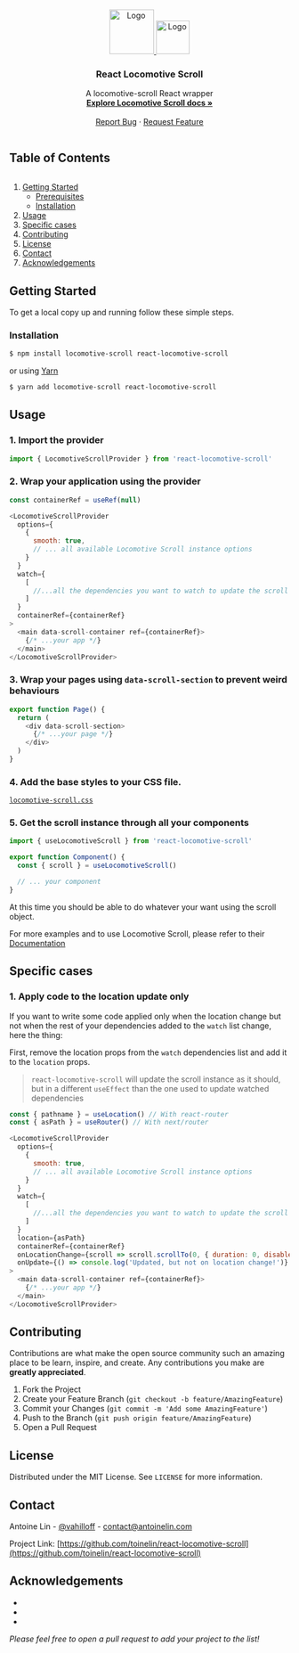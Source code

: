 <!-- PROJECT LOGO -->
<br />
<p align="center">
  <a href="https://github.com/toinelin/react-locomotive-scroll">
    <img src="https://user-images.githubusercontent.com/4596862/58807621-67aeec00-85e6-11e9-8e3a-3fe4123ee76c.png" alt="Logo" width="80" height="80">
    <img src="https://upload.wikimedia.org/wikipedia/commons/thumb/a/a7/React-icon.svg/1200px-React-icon.svg.png" alt="Logo" height="60">
  </a>

  <h3 align="center">React Locomotive Scroll</h3>

  <p align="center">
    A locomotive-scroll React wrapper
    <br />
    <a href="https://github.com/locomotivemtl/locomotive-scroll"><strong>Explore Locomotive Scroll docs »</strong></a>
    <br />
    <br />
    <!-- <a href="https://github.com/toinelin/react-locomotive-scroll">View Demo</a>
    · -->
    <a href="https://github.com/toinelin/react-locomotive-scroll/issues">Report Bug</a>
    ·
    <a href="https://github.com/toinelin/react-locomotive-scroll/issues">Request Feature</a>
  </p>
</p>



<!-- TABLE OF CONTENTS -->
<summary><h2 style="display: inline-block">Table of Contents</h2></summary>
<ol>
  <li>
    <a href="#getting-started">Getting Started</a>
    <ul>
      <li><a href="#prerequisites">Prerequisites</a></li>
      <li><a href="#installation">Installation</a></li>
    </ul>
  </li>
  <li><a href="#usage">Usage</a></li>
  <li><a href="#usage">Specific cases</a></li>
  <li><a href="#contributing">Contributing</a></li>
  <li><a href="#license">License</a></li>
  <li><a href="#contact">Contact</a></li>
  <li><a href="#acknowledgements">Acknowledgements</a></li>
</ol>

## Getting Started

To get a local copy up and running follow these simple steps.

### Installation

```sh
$ npm install locomotive-scroll react-locomotive-scroll
```

or using [Yarn](https://yarnpkg.com/)

```sh
$ yarn add locomotive-scroll react-locomotive-scroll
```



<!-- USAGE EXAMPLES -->
## Usage

### 1. Import the provider
```js
import { LocomotiveScrollProvider } from 'react-locomotive-scroll'
```

### 2. Wrap your application using the provider
```js
const containerRef = useRef(null)

<LocomotiveScrollProvider
  options={
    {
      smooth: true,
      // ... all available Locomotive Scroll instance options 
    }
  }
  watch={
    [
      //...all the dependencies you want to watch to update the scroll
    ]
  }
  containerRef={containerRef}
>
  <main data-scroll-container ref={containerRef}>
    {/* ...your app */}
  </main>
</LocomotiveScrollProvider>
```

### 3. Wrap your pages using `data-scroll-section` to prevent weird behaviours

```js
export function Page() {
  return (
    <div data-scroll-section>
      {/* ...your page */}
    </div>
  )
}
```

### 4. Add the base styles to your CSS file.

[`locomotive-scroll.css`](https://github.com/locomotivemtl/locomotive-scroll/blob/master/dist/locomotive-scroll.css)

### 5. Get the scroll instance through all your components
```js
import { useLocomotiveScroll } from 'react-locomotive-scroll'

export function Component() {
  const { scroll } = useLocomotiveScroll()

  // ... your component
}
```

At this time you should be able to do whatever your want using the scroll object.

For more examples and to use Locomotive Scroll, please refer to their [Documentation](https://github.com/locomotivemtl/locomotive-scroll)

## Specific cases

### 1. Apply code to the location update only

If you want to write some code applied only when the location change but not when the rest of your dependencies added to the `watch` list change, here the thing:

First, remove the location props from the `watch` dependencies list and add it to the `location` props.

> `react-locomotive-scroll` will update the scroll instance as it should, but in a different `useEffect` than the one used to update watched dependencies

```js
const { pathname } = useLocation() // With react-router
const { asPath } = useRouter() // With next/router

<LocomotiveScrollProvider
  options={
    {
      smooth: true,
      // ... all available Locomotive Scroll instance options 
    }
  }
  watch={
    [
      //...all the dependencies you want to watch to update the scroll EXCEPT the location one
    ]
  }
  location={asPath}
  containerRef={containerRef}
  onLocationChange={scroll => scroll.scrollTo(0, { duration: 0, disableLerp: true })} // If you want to reset the scroll position to 0 for example
  onUpdate={() => console.log('Updated, but not on location change!')} // Will trigger on 
>
  <main data-scroll-container ref={containerRef}>
    {/* ...your app */}
  </main>
</LocomotiveScrollProvider>
```

<!-- CONTRIBUTING -->
## Contributing

Contributions are what make the open source community such an amazing place to be learn, inspire, and create. Any contributions you make are **greatly appreciated**.

1. Fork the Project
2. Create your Feature Branch (`git checkout -b feature/AmazingFeature`)
3. Commit your Changes (`git commit -m 'Add some AmazingFeature'`)
4. Push to the Branch (`git push origin feature/AmazingFeature`)
5. Open a Pull Request



<!-- LICENSE -->
## License

Distributed under the MIT License. See `LICENSE` for more information.



<!-- CONTACT -->
## Contact

Antoine Lin - [@vahilloff](https://twitter.com/vahilloff) - contact@antoinelin.com

Project Link: [https://github.com/toinelin/react-locomotive-scroll](https://github.com/toinelin/react-locomotive-scroll)



<!-- ACKNOWLEDGEMENTS -->
## Acknowledgements

* []()
* []()
* []()

_Please feel free to open a pull request to add your project to the list!_




<!-- MARKDOWN LINKS & IMAGES -->
<!-- https://www.markdownguide.org/basic-syntax/#reference-style-links -->
[contributors-shield]: https://img.shields.io/github/contributors/toinelin/repo.svg?style=for-the-badge
[contributors-url]: https://github.com/toinelin/repo/graphs/contributors
[forks-shield]: https://img.shields.io/github/forks/toinelin/repo.svg?style=for-the-badge
[forks-url]: https://github.com/toinelin/repo/network/members
[stars-shield]: https://img.shields.io/github/stars/toinelin/repo.svg?style=for-the-badge
[stars-url]: https://github.com/toinelin/repo/stargazers
[issues-shield]: https://img.shields.io/github/issues/toinelin/repo.svg?style=for-the-badge
[issues-url]: https://github.com/toinelin/repo/issues
[license-shield]: https://img.shields.io/github/license/toinelin/repo.svg?style=for-the-badge
[license-url]: https://github.com/toinelin/repo/blob/master/LICENSE.txt
[linkedin-shield]: https://img.shields.io/badge/-LinkedIn-black.svg?style=for-the-badge&logo=linkedin&colorB=555
[linkedin-url]: https://linkedin.com/in/toinelin

